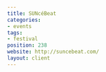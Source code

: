 ```yaml
---
title: SUNcéBeat
categories:
- events
tags:
- festival
position: 238
website: http://suncebeat.com/
layout: client
---
```


